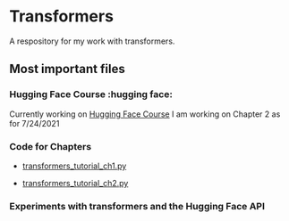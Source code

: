 # Transformers

A respository for my work with transformers.

## Most important files

### Hugging Face Course :hugging face:
Currently working on [Hugging Face Course](https://huggingface.co/course/chapter1)
I am working on Chapter 2 as for 7/24/2021

### Code for Chapters

* [transformers_tutorial_ch1.py](https://github.com/aambrioso1/NLP/tree/master/transformers)

* [transformers_tutorial_ch2.py](https://github.com/aambrioso1/NLP/blob/master/transformers/transformers_tutorial_ch2.py)


### Experiments with transformers and the Hugging Face API
